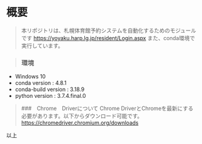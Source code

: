# 概要
>本リポジトリは、札幌体育館予約システムを自動化するためのモジュールです
>https://yoyaku.harp.lg.jp/resident/Login.aspx
>また、conda環境で実行しています。

>### 環境
* Windows 10
* conda version : 4.8.1
* conda-build version : 3.18.9
* python version : 3.7.4.final.0

>###　Chrome　Driverについて
Chrome DriverとChromeを最新にする必要があります。以下からダウンロード可能です。
https://chromedriver.chromium.org/downloads

以上
